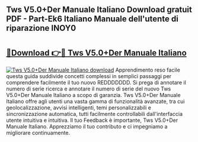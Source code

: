 ## Tws V5.0+Der Manuale Italiano Download gratuit PDF - Part-Ek6 Italiano Manuale dell'utente di riparazione INOY0

# <h2><a href="http://dfcz6lp.blite.top/?on=Tws+V5.0%2bDer+Manuale+Italiano">🔗Download 👉🔴 Tws V5.0+Der Manuale Italiano</a></h2>

[![Tws V5.0+Der Manuale Italiano download](https://i.imgur.com/lujVjoI.png)](http://dfcz6lp.blite.top/?on=Tws+V5.0%2bDer+Manuale+Italiano)
Apprendimento reso facile questa guida suddivide concetti complessi in semplici passaggi per comprendere facilmente il tuo nuovo REDDDDDDD. Si prega di annotare il numero di serie ricerca e annotare il numero di serie del nuovo Tws V5.0+Der Manuale Italiano a scopo di garanzia. Tws V5.0+Der Manuale Italiano offre agli utenti una vasta gamma di funzionalità avanzate, tra cui geolocalizzazione, avvisi intelligenti, temi personalizzabili e sincronizzazione automatica, tutti facilmente controllabili dall'interfaccia utente intuitiva e intuitiva. Il tuo Feedback è importante, Tws V5.0+Der Manuale Italiano. Apprezziamo il tuo contributo e ci impegniamo a migliorare continuamente.
